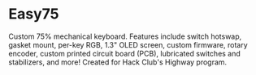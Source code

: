 # Easy75
Custom 75% mechanical keyboard. Features include switch hotswap, gasket mount, per-key RGB, 1.3" OLED screen, custom firmware, rotary encoder, custom printed circuit board (PCB), lubricated switches and stabilizers, and more! Created for Hack Club's Highway program.
